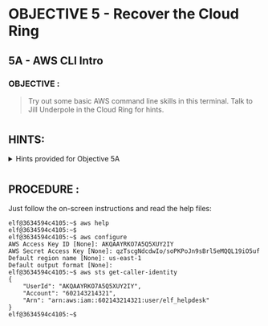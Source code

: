 # OBJECTIVE 5 - Recover the Cloud Ring #
## 5A - AWS CLI Intro ##

### OBJECTIVE : ###
>Try out some basic AWS command line skills in this terminal.  Talk to Jill Underpole in the Cloud Ring for hints.
#  

## HINTS: ##
<details>
  <summary>Hints provided for Objective 5A</summary>
  
>-	In the AWS command line (CLI), the Secure Token Service or [STS](https://awscli.amazonaws.com/v2/documentation/api/latest/reference/sts/get-caller-identity.html) has one very useful function.
</details>

#  

## PROCEDURE : ##
Just follow the on-screen instructions and read the help files:

```console
elf@3634594c4105:~$ aws help
elf@3634594c4105:~$ 
elf@3634594c4105:~$ aws configure
AWS Access Key ID [None]: AKQAAYRKO7A5Q5XUY2IY 
AWS Secret Access Key [None]: qzTscgNdcdwIo/soPKPoJn9sBrl5eMQQL19iO5uf
Default region name [None]: us-east-1
Default output format [None]: 
elf@3634594c4105:~$ aws sts get-caller-identity
{
    "UserId": "AKQAAYRKO7A5Q5XUY2IY",
    "Account": "602143214321",
    "Arn": "arn:aws:iam::602143214321:user/elf_helpdesk"
}
elf@3634594c4105:~$
```

